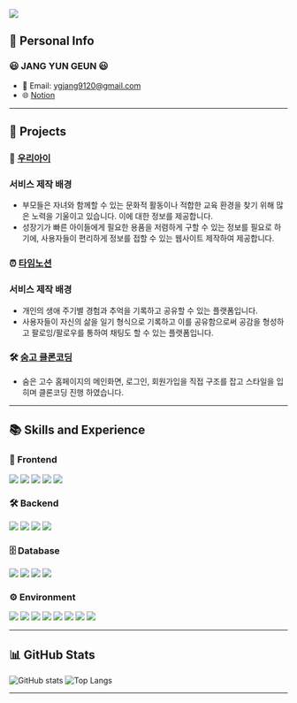 <img src="https://capsule-render.vercel.app/api?type=rounded&height=300&text=JANG%20YUNGEUN&section=header&reversal=false&textBg=false&fontAlign=50&animation=twinkling&color=98FF98&fontColor=333333" />

## 📄 Personal Info
### 😃 JANG YUN GEUN 😃
- 📧 Email: ygjang9120@gmail.com
- 🌐 [Notion](https://road-particle-453.notion.site/dc7ad3aca22f48cabfaa0ac927c8f580?pvs=4)







 ---

## 📁 Projects
### 👶 [우리아이](https://github.com/jang1234567/ChildPrj)
### 서비스 제작 배경

- 부모들은 자녀와 함께할 수 있는 문화적 활동이나 적합한 교육 환경을 찾기 위해 많은 노력을 기울이고 있습니다. 이에 대한 정보를 제공합니다.
- 성장기가 빠른 아이들에게 필요한 용품을 저렴하게 구할 수 있는 정보를 필요로 하기에, 사용자들이 편리하게 정보를 접할 수 있는 웹사이트 제작하여 제공합니다.

### ⏰ [타임노션](https://github.com/jang1234567/timenotionBack_final)
### 서비스 제작 배경

- 개인의 생애 주기별 경험과 추억을 기록하고 공유할 수 있는 플랫폼입니다.
- 사용자들이 자신의 삶을 일기 형식으로 기록하고 이를 공유함으로써 공감을 형성하고 팔로잉/팔로우를 통하여 채팅도 할 수 있는 플랫폼입니다.

### 🛠️ [숨고 클론코딩](https://github.com/jang1234567/clone_coding)
- 숨은 고수 홈페이지의 메인화면, 로그인, 회원가입을 직접 구조를 잡고 스타일을 입히며 클론코딩 진행 하였습니다.

    

---


##  📚 Skills and Experience

### 🎨 Frontend
<span><img src="https://img.shields.io/badge/HTML-E34F26?style=flat&logo=html5&logoColor=white"/></span>
<span><img src="https://img.shields.io/badge/CSS-1572B6?style=flat&logo=css3&logoColor=white"/></span>
<span><img src="https://img.shields.io/badge/JavaScript-F7DF1E?style=flat&logo=javascript&logoColor=white"/></span>
<span><img src="https://img.shields.io/badge/jQuery-0769AD?style=flat&logo=jquery&logoColor=white"/></span>
<span><img src="https://img.shields.io/badge/Thymeleaf-005F0F?style=flat&logo=thymeleaf&logoColor=white"/></span>

### 🛠 Backend
<span><img src="https://img.shields.io/badge/Java-5382A1?style=flat"/></span>
<span><img src="https://img.shields.io/badge/Springboot-6DB33F?style=flat&logo=springboot&logoColor=white"/></span>
<span><img src="https://img.shields.io/badge/Node.js-339933?style=flat&logo=node.js&logoColor=white"/></span>
<span><img src="https://img.shields.io/badge/JSP-007396?style=flat&logo=java&logoColor=white"/></span>

### 🗄 Database
<span><img src="https://img.shields.io/badge/Oracle-F80000?style=flat&logo=oracle&logoColor=white"/></span>
<span><img src="https://img.shields.io/badge/MySQL-4479A1?style=flat&logo=mysql&logoColor=white"/></span>
<span><img src="https://img.shields.io/badge/MyBatis-B20000?style=flat&logo=mybatis&logoColor=white"/></span>
<span><img src="https://img.shields.io/badge/JPA-6D6E6E?style=flat&logo=jpa&logoColor=white"/></span>


### ⚙ Environment
<div>
  <img src="https://img.shields.io/badge/Visual Studio Code-007ACC?style=flat&logo=visualstudiocode&logoColor=white"/>
  <img src="https://img.shields.io/badge/IntelliJ-FE315D?style=flat&logo=intellijidea&logoColor=white"/>
  <img src="https://img.shields.io/badge/Eclipse-2C2255?style=flat&logo=eclipse&logoColor=white"/>
  <img src="https://img.shields.io/badge/DBeaver-382923?style=flat&logo=dbeaver&logoColor=white"/>
  <img src="https://img.shields.io/badge/Git-F05032?style=flat&logo=git&logoColor=white"/>
  <img src="https://img.shields.io/badge/GitHub-181717?style=flat&logo=github&logoColor=white"/>
  <span><img src="https://img.shields.io/badge/AWS-FF9900?style=flat&logo=amazon-aws&logoColor=white"/></span>
  <img src="https://img.shields.io/badge/Discord-5865F2?style=flat&logo=discord&logoColor=white"/>
</div>

---




## 📊 GitHub Stats
![GitHub stats](https://github-readme-stats.vercel.app/api?username=jang1234567&show_icons=true&theme=buefy)
![Top Langs](https://github-readme-stats.vercel.app/api/top-langs/?username=jang1234567&layout=compact&theme=buefy)

---


